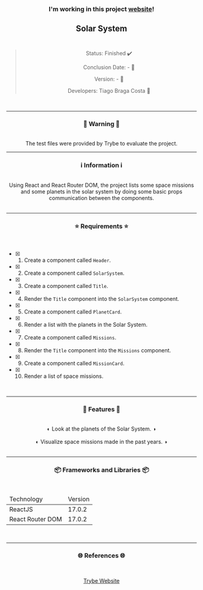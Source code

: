 <div align="center">
  <h3>
    I'm working in this project <a href="-"> website</a>! 
  <h3>
  <h2>
    Solar System
    <br><br>
  </h2>

  > Status: Finished ✔️
  >
  > Conclusion Date: - 📆
  >
  > Version: - 🧪
  >
  > Developers: Tiago Braga Costa 👤

  <br>
  <hr>
  <h3>
    🚨 Warning 🚨
  </h3>
  <br>
  <span> The test files were provided by Trybe to evaluate the project. </span>
  <br>
  <hr>
  <h3>
    ℹ️ Information ℹ️
  </h3>
  <br>
  <span> Using React and React Router DOM, the project lists some space missions and some planets in the solar system by doing some basic props communication between the components. </span> 
  <br>
  <br>
  <hr>
  <h3>
    ⭐ Requirements ⭐
  </h3>
  <div align="left">
  <br>
    
- [X] 1. Create a component called `Header`.
- [X] 2. Create a component called `SolarSystem`.
- [X] 3. Create a component called `Title`.
- [X] 4. Render the `Title` component into the `SolarSystem` component.
- [X] 5. Create a component called `PlanetCard`.
- [X] 6. Render a list with the planets in the Solar System.
- [X] 7. Create a component called `Missions`.
- [X] 8. Render the `Title` component into the `Missions` component.
- [X] 9. Create a component called `MissionCard`.
- [X] 10. Render a list of space missions.
  </div>
  <br>
  <hr>
  <h3>
   📄 Features 📄
  </h3>
  <br>
  <span> ◐ Look at the planets of the Solar System. ◑ </span>
  <br><br>
  <span> ◐ Visualize space missions made in the past years. ◑ </span>
  <br><br>
  <hr>
  <h3>
    📦 Frameworks and Libraries 📦
  </h3>
  <br>
  <table>
    <thead>
      <td> Technology </td>
      <td> Version </td>
    </thead>
    <tbody>
      <tr>
        <td> ReactJS </td>
        <td> 17.0.2 </td>
      </tr>
      <tr>
        <td> React Router DOM </td>
        <td> 17.0.2 </td>
      </tr>
    </tbody>
  </table>
  <br>
  <hr>
  <h3>
    🌐 References 🌐
  </h3>
    <br>
    <p> <a href="https://www.betrybe.com/"> Trybe Website </a> </p>
</div>

